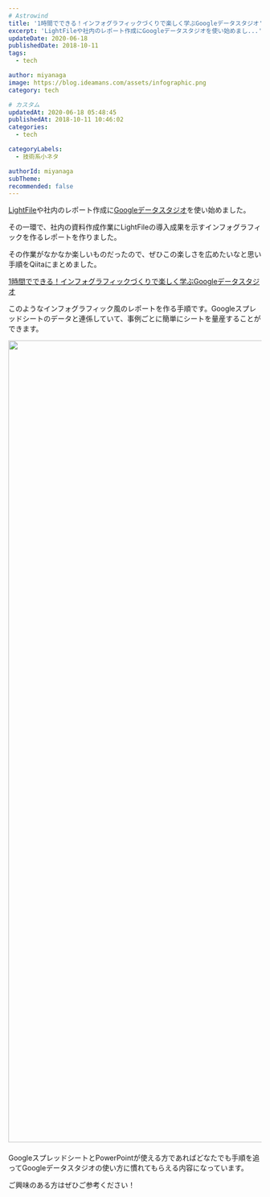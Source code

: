 ```yaml
---
# Astrowind
title: '1時間でできる！インフォグラフィックづくりで楽しく学ぶGoogleデータスタジオ'
excerpt: 'LightFileや社内のレポート作成にGoogleデータスタジオを使い始めまし...'
updateDate: 2020-06-18
publishedDate: 2018-10-11
tags: 
  - tech

author: miyanaga
image: https://blog.ideamans.com/assets/infographic.png
category: tech

# カスタム
updatedAt: 2020-06-18 05:48:45
publishedAt: 2018-10-11 10:46:02
categories: 
  - tech

categoryLabels: 
  - 技術系小ネタ

authorId: miyanaga
subTheme: 
recommended: false
---
```


<p><a href="https://core.lightfile.net/">LightFile</a>や社内のレポート作成に<a href="https://datastudio.google.com/">Googleデータスタジオ</a>を使い始めました。</p>
<p>その一環で、社内の資料作成作業にLightFileの導入成果を示すインフォグラフィックを作るレポートを作りました。</p>
<p>その作業がなかなか楽しいものだったので、ぜひこの楽しさを広めたいなと思い手順をQiitaにまとめました。</p>
<p><a href="https://qiita.com/miyanaga/items/9358bc09b074db72b40f">1時間でできる！インフォグラフィックづくりで楽しく学ぶGoogleデータスタジオ</a></p>
<p>このようなインフォグラフィック風のレポートを作る手順です。Googleスプレッドシートのデータと連係していて、事例ごとに簡単にシートを量産することができます。</p>
<p><img alt="infographic.png" src="https://blog.ideamans.com/assets/infographic.png" width="2562" height="1594" class="mt-image-center" style="text-align: center; display: block; margin: 0 auto 20px;"></p>
<p>GoogleスプレッドシートとPowerPointが使える方であればどなたでも手順を追ってGoogleデータスタジオの使い方に慣れてもらえる内容になっています。</p>
<p>ご興味のある方はぜひご参考ください！</p>
